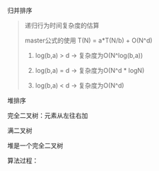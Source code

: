 归并排序

> 递归行为时间复杂度的估算
>
> master公式的使用
> T(N) = a*T(N/b) + O(N^d)
>
> 1) log(b,a) > d -> 复杂度为O(N^log(b,a)) 
>
> 2) log(b,a) = d -> 复杂度为O(N^d * logN) 
>
> 3) log(b,a) < d -> 复杂度为O(N^d)





堆排序

完全二叉树：元素从左往右加

满二叉树



堆是一个完全二叉树



算法过程：